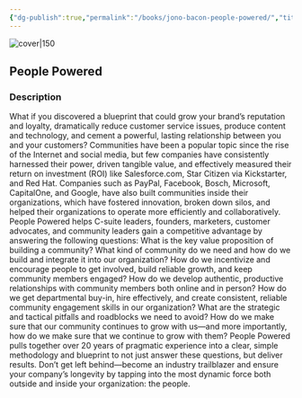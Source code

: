 ```yaml
---
{"dg-publish":true,"permalink":"/books/jono-bacon-people-powered/","title":"\"People Powered\"","tags":["communication","community","business","work","non-fiction"]}
---
```




![cover|150](http://books.google.com/books/content?id=y1GNDwAAQBAJ&printsec=frontcover&img=1&zoom=1&edge=curl&source=gbs_api)

## People Powered

### Description

What if you discovered a blueprint that could grow your brand’s reputation and loyalty, dramatically reduce customer service issues, produce content and technology, and cement a powerful, lasting relationship between you and your customers? Communities have been a popular topic since the rise of the Internet and social media, but few companies have consistently harnessed their power, driven tangible value, and effectively measured their return on investment (ROI) like Salesforce.com, Star Citizen via Kickstarter, and Red Hat. Companies such as PayPal, Facebook, Bosch, Microsoft, CapitalOne, and Google, have also built communities inside their organizations, which have fostered innovation, broken down silos, and helped their organizations to operate more efficiently and collaboratively. People Powered helps C-suite leaders, founders, marketers, customer advocates, and community leaders gain a competitive advantage by answering the following questions: What is the key value proposition of building a community? What kind of community do we need and how do we build and integrate it into our organization? How do we incentivize and encourage people to get involved, build reliable growth, and keep community members engaged? How do we develop authentic, productive relationships with community members both online and in person? How do we get departmental buy-in, hire effectively, and create consistent, reliable community engagement skills in our organization? What are the strategic and tactical pitfalls and roadblocks we need to avoid? How do we make sure that our community continues to grow with us—and more importantly, how do we make sure that we continue to grow with them? People Powered pulls together over 20 years of pragmatic experience into a clear, simple methodology and blueprint to not just answer these questions, but deliver results. Don’t get left behind—become an industry trailblazer and ensure your company’s longevity by tapping into the most dynamic force both outside and inside your organization: the people.
```